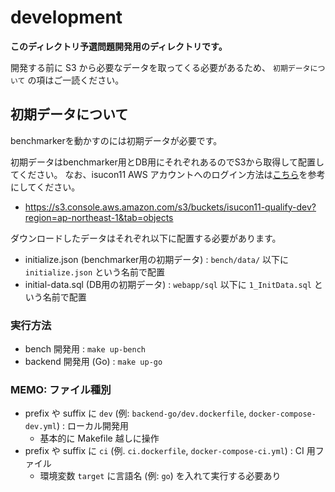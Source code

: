 # development

**このディレクトリ予選問題開発用のディレクトリです。**

開発する前に S3 から必要なデータを取ってくる必要があるため、 `初期データについて` の項はご一読ください。

## 初期データについて

benchmarkerを動かすのには初期データが必要です。

初期データはbenchmarker用とDB用にそれぞれあるのでS3から取得して配置してください。
なお、isucon11 AWS アカウントへのログイン方法は[こちら](https://scrapbox.io/ISUCON11/AWS%E3%82%A2%E3%82%AB%E3%82%A6%E3%83%B3%E3%83%88)を参考にしてください。

* https://s3.console.aws.amazon.com/s3/buckets/isucon11-qualify-dev?region=ap-northeast-1&tab=objects

ダウンロードしたデータはそれぞれ以下に配置する必要があります。

* initialize.json (benchmarker用の初期データ) : `bench/data/` 以下に `initialize.json` という名前で配置
* initial-data.sql (DB用の初期データ) : `webapp/sql` 以下に `1_InitData.sql` という名前で配置

### 実行方法

* bench 開発用 : `make up-bench`
* backend 開発用 (Go) : `make up-go`

### MEMO: ファイル種別

* prefix や suffix に `dev` (例: `backend-go/dev.dockerfile`, `docker-compose-dev.yml`) : ローカル開発用
    * 基本的に Makefile 越しに操作
* prefix や suffix に `ci` (例.  `ci.dockerfile`, `docker-compose-ci.yml`) : CI 用ファイル
    * 環境変数 `target` に言語名 (例: `go`) を入れて実行する必要あり

